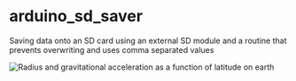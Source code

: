 # arduino_sd_saver
Saving data onto an SD card using an external SD module and a routine that prevents overwriting and uses comma separated values

![Radius and gravitational acceleration as a function of latitude on earth](/scn.png)
